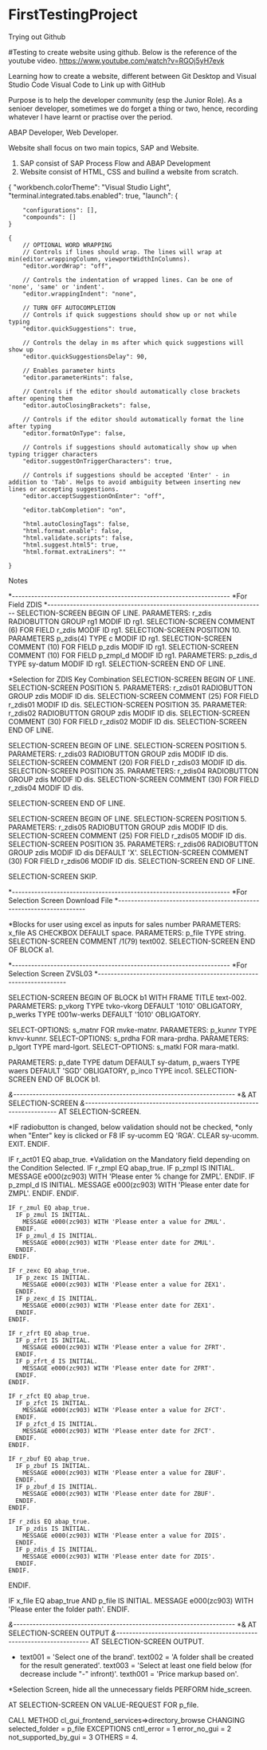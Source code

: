 # FirstTestingProject
Trying out Github

#Testing to create website using github. 
Below is the reference of the youtube video.
https://www.youtube.com/watch?v=RGOj5yH7evk

Learning how to create a website, different between Git Desktop and Visual Studio Code
Visual Code to Link up with GitHub

Purpose is to help the developer community (esp the Junior Role).
As a senioer developer, sometimes we do forget a thing or two, hence, recording whatever I have learnt or practise over the period. 

ABAP Developer, Web Developer.

Website shall focus on two main topics, SAP and Website. 
1) SAP consist of SAP Process Flow and ABAP Development
2) Website consist of HTML, CSS and builind a website from scratch.  



{
    "workbench.colorTheme": "Visual Studio Light",
    "terminal.integrated.tabs.enabled": true,
    "launch": {

        "configurations": [],
        "compounds": []
    }

    {
        // OPTIONAL WORD WRAPPING
        // Controls if lines should wrap. The lines will wrap at min(editor.wrappingColumn, viewportWidthInColumns).
        "editor.wordWrap": "off",
        
        // Controls the indentation of wrapped lines. Can be one of 'none', 'same' or 'indent'.
        "editor.wrappingIndent": "none",
    
        // TURN OFF AUTOCOMPLETION
        // Controls if quick suggestions should show up or not while typing
        "editor.quickSuggestions": true,
    
        // Controls the delay in ms after which quick suggestions will show up
        "editor.quickSuggestionsDelay": 90,
    
        // Enables parameter hints
        "editor.parameterHints": false,
    
        // Controls if the editor should automatically close brackets after opening them
        "editor.autoClosingBrackets": false,
    
        // Controls if the editor should automatically format the line after typing
        "editor.formatOnType": false,
    
        // Controls if suggestions should automatically show up when typing trigger characters
        "editor.suggestOnTriggerCharacters": true,
    
        // Controls if suggestions should be accepted 'Enter' - in addition to 'Tab'. Helps to avoid ambiguity between inserting new lines or accepting suggestions.
        "editor.acceptSuggestionOnEnter": "off",

        "editor.tabCompletion": "on",
        
        "html.autoClosingTags": false,
        "html.format.enable": false,
        "html.validate.scripts": false,
        "html.suggest.html5": true,
        "html.format.extraLiners": ""
        
    }



Notes

*--------------------------------------------------------------------
*For Field ZDIS
*--------------------------------------------------------------------
  SELECTION-SCREEN BEGIN OF LINE.
  PARAMETERS: r_zdis RADIOBUTTON GROUP rg1 MODIF ID rg1.
  SELECTION-SCREEN COMMENT (6) FOR FIELD r_zdis MODIF ID rg1.
  SELECTION-SCREEN POSITION 10.
  PARAMETERS p_zdis(4) TYPE c MODIF ID rg1.
  SELECTION-SCREEN COMMENT (10) FOR FIELD p_zdis MODIF ID rg1.
  SELECTION-SCREEN COMMENT (10) FOR FIELD p_zmpl_d MODIF ID rg1.
  PARAMETERS: p_zdis_d TYPE sy-datum MODIF ID rg1.
  SELECTION-SCREEN END OF LINE.

*Selection for ZDIS Key Combination
  SELECTION-SCREEN BEGIN OF LINE.
  SELECTION-SCREEN POSITION 5.
  PARAMETERS: r_zdis01 RADIOBUTTON GROUP zdis MODIF ID dis.
  SELECTION-SCREEN COMMENT (25) FOR FIELD r_zdis01 MODIF ID dis.
  SELECTION-SCREEN POSITION 35.
  PARAMETER:  r_zdis02 RADIOBUTTON GROUP zdis MODIF ID dis.
  SELECTION-SCREEN COMMENT (30) FOR FIELD r_zdis02 MODIF ID dis.
  SELECTION-SCREEN END OF LINE.

  SELECTION-SCREEN BEGIN OF LINE.
  SELECTION-SCREEN POSITION 5.
  PARAMETERS: r_zdis03 RADIOBUTTON GROUP zdis MODIF ID dis.
  SELECTION-SCREEN COMMENT (20) FOR FIELD r_zdis03 MODIF ID dis.
  SELECTION-SCREEN POSITION 35.
  PARAMETERS: r_zdis04 RADIOBUTTON GROUP zdis MODIF ID dis.
  SELECTION-SCREEN COMMENT (30) FOR FIELD r_zdis04 MODIF ID dis.

  SELECTION-SCREEN END OF LINE.

  SELECTION-SCREEN BEGIN OF LINE.
  SELECTION-SCREEN POSITION 5.
  PARAMETERS: r_zdis05 RADIOBUTTON GROUP zdis MODIF ID dis.
  SELECTION-SCREEN COMMENT (25) FOR FIELD r_zdis05 MODIF ID dis.
  SELECTION-SCREEN POSITION 35.
  PARAMETERS: r_zdis06 RADIOBUTTON GROUP zdis MODIF ID dis DEFAULT 'X'.
  SELECTION-SCREEN COMMENT (30) FOR FIELD r_zdis06 MODIF ID dis.
  SELECTION-SCREEN END OF LINE.

  SELECTION-SCREEN SKIP.

*--------------------------------------------------------------------
*For Selection Screen Download File
*--------------------------------------------------------------------

*Blocks for user using excel as inputs for sales number
  PARAMETERS: x_file AS CHECKBOX DEFAULT space.
  PARAMETERS: p_file TYPE string.
  SELECTION-SCREEN COMMENT /1(79) text002.
  SELECTION-SCREEN END OF BLOCK a1.

*--------------------------------------------------------------------
*For Selection Screen ZVSL03
*--------------------------------------------------------------------

  SELECTION-SCREEN BEGIN OF BLOCK b1 WITH FRAME TITLE text-002.
  PARAMETERS: p_vkorg TYPE tvko-vkorg  DEFAULT '1010' OBLIGATORY,
              p_werks TYPE t001w-werks DEFAULT '1010' OBLIGATORY.

  SELECT-OPTIONS: s_matnr FOR mvke-matnr.
  PARAMETERS:     p_kunnr TYPE knvv-kunnr.
  SELECT-OPTIONS: s_prdha FOR mara-prdha.
  PARAMETERS:     p_lgort TYPE mard-lgort.
  SELECT-OPTIONS: s_matkl FOR mara-matkl.

  PARAMETERS:     p_date TYPE datum   DEFAULT sy-datum,
                  p_waers TYPE waers  DEFAULT 'SGD'  OBLIGATORY,
                  p_inco  TYPE inco1.
  SELECTION-SCREEN END OF BLOCK b1.

*&---------------------------------------------------------------------*
*& AT SELECTION-SCREEN
*&---------------------------------------------------------------------*
AT SELECTION-SCREEN.

*IF radiobutton is changed, below validation should not be checked,
*only when "Enter" key is clicked or F8
  IF sy-ucomm EQ 'RGA'.
    CLEAR sy-ucomm.
    EXIT.
  ENDIF.

  IF r_act01 EQ abap_true.
*Validation on the Mandatory field depending on the Condition Selected.
    IF r_zmpl EQ abap_true.
      IF p_zmpl IS INITIAL.
        MESSAGE e000(zc903) WITH 'Please enter % change for ZMPL'.
      ENDIF.
      IF p_zmpl_d IS INITIAL.
        MESSAGE e000(zc903) WITH 'Please enter date for ZMPL'.
      ENDIF.
    ENDIF.

    IF r_zmul EQ abap_true.
      IF p_zmul IS INITIAL.
        MESSAGE e000(zc903) WITH 'Please enter a value for ZMUL'.
      ENDIF.
      IF p_zmul_d IS INITIAL.
        MESSAGE e000(zc903) WITH 'Please enter date for ZMUL'.
      ENDIF.
    ENDIF.

    IF r_zexc EQ abap_true.
      IF p_zexc IS INITIAL.
        MESSAGE e000(zc903) WITH 'Please enter a value for ZEX1'.
      ENDIF.
      IF p_zexc_d IS INITIAL.
        MESSAGE e000(zc903) WITH 'Please enter date for ZEX1'.
      ENDIF.
    ENDIF.

    IF r_zfrt EQ abap_true.
      IF p_zfrt IS INITIAL.
        MESSAGE e000(zc903) WITH 'Please enter a value for ZFRT'.
      ENDIF.
      IF p_zfrt_d IS INITIAL.
        MESSAGE e000(zc903) WITH 'Please enter date for ZFRT'.
      ENDIF.
    ENDIF.

    IF r_zfct EQ abap_true.
      IF p_zfct IS INITIAL.
        MESSAGE e000(zc903) WITH 'Please enter a value for ZFCT'.
      ENDIF.
      IF p_zfct_d IS INITIAL.
        MESSAGE e000(zc903) WITH 'Please enter date for ZFCT'.
      ENDIF.
    ENDIF.

    IF r_zbuf EQ abap_true.
      IF p_zbuf IS INITIAL.
        MESSAGE e000(zc903) WITH 'Please enter a value for ZBUF'.
      ENDIF.
      IF p_zbuf_d IS INITIAL.
        MESSAGE e000(zc903) WITH 'Please enter date for ZBUF'.
      ENDIF.
    ENDIF.

    IF r_zdis EQ abap_true.
      IF p_zdis IS INITIAL.
        MESSAGE e000(zc903) WITH 'Please enter a value for ZDIS'.
      ENDIF.
      IF p_zdis_d IS INITIAL.
        MESSAGE e000(zc903) WITH 'Please enter date for ZDIS'.
      ENDIF.
    ENDIF.
  ENDIF.

  IF x_file EQ abap_true
    AND p_file IS INITIAL.
    MESSAGE e000(zc903) WITH 'Please enter the folder path'.
  ENDIF.

*&---------------------------------------------------------------------*
*& AT SELECTION-SCREEN OUTPUT
*&---------------------------------------------------------------------*
AT SELECTION-SCREEN OUTPUT.
*  text001 = 'Select one of the brand'.
  text002 = 'A folder shall be created for the result generated'.
  text003 = 'Select at least one field below (for decrease include "-" infront)'.
  texth001 = 'Price markup based on'.

*Selection Screen, hide all the unnecessary fields
  PERFORM hide_screen.

AT SELECTION-SCREEN ON VALUE-REQUEST FOR p_file.

  CALL METHOD cl_gui_frontend_services=>directory_browse
    CHANGING
      selected_folder      = p_file
    EXCEPTIONS
      cntl_error           = 1
      error_no_gui         = 2
      not_supported_by_gui = 3
      OTHERS               = 4.










